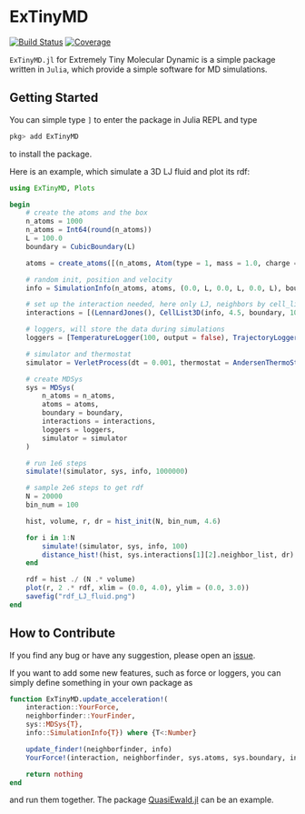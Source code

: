 # ExTinyMD

[![Build Status](https://github.com/ArrogantGao/ExTinyMD.jl/actions/workflows/CI.yml/badge.svg?branch=main)](https://github.com/ArrogantGao/ExTinyMD.jl/actions/workflows/CI.yml?query=branch%3Amain)
[![Coverage](https://codecov.io/gh/HPMolSim/ExTinyMD.jl/branch/main/graph/badge.svg)](https://codecov.io/gh/HPMolSim/ExTinyMD.jl)


`ExTinyMD.jl` for Extremely Tiny Molecular Dynamic is a simple package written in `Julia`, which provide a simple software for MD simulations.

## Getting Started

You can simple type `]` to enter the package in Julia REPL and type
```julia
pkg> add ExTinyMD
```
to install the package.

Here is an example, which simulate a 3D LJ fluid and plot its rdf:
```julia
using ExTinyMD, Plots

begin
    # create the atoms and the box
    n_atoms = 1000
    n_atoms = Int64(round(n_atoms))
    L = 100.0
    boundary = CubicBoundary(L)

    atoms = create_atoms([(n_atoms, Atom(type = 1, mass = 1.0, charge = 0.0))])

    # random init, position and velocity
    info = SimulationInfo(n_atoms, atoms, (0.0, L, 0.0, L, 0.0, L), boundary; min_r = 0.1, temp = 1.0)

    # set up the interaction needed, here only LJ, neighbors by cell_list
    interactions = [(LennardJones(), CellList3D(info, 4.5, boundary, 100))]

    # loggers, will store the data during simulations
    loggers = [TemperatureLogger(100, output = false), TrajectoryLogger(step = 1000, output = false)]

    # simulator and thermostat
    simulator = VerletProcess(dt = 0.001, thermostat = AndersenThermoStat(1.0, 0.05))

    # create MDSys
    sys = MDSys(
        n_atoms = n_atoms,
        atoms = atoms,
        boundary = boundary,
        interactions = interactions,
        loggers = loggers,
        simulator = simulator
    )

    # run 1e6 steps
    simulate!(simulator, sys, info, 1000000)

    # sample 2e6 steps to get rdf
    N = 20000
    bin_num = 100

    hist, volume, r, dr = hist_init(N, bin_num, 4.6)

    for i in 1:N
        simulate!(simulator, sys, info, 100)
        distance_hist!(hist, sys.interactions[1][2].neighbor_list, dr)
    end

    rdf = hist ./ (N .* volume)
    plot(r, 2 .* rdf, xlim = (0.0, 4.0), ylim = (0.0, 3.0))
    savefig("rdf_LJ_fluid.png")
end
```

## How to Contribute

If you find any bug or have any suggestion, please open an [issue](https://github.com/HPMolSim/ExTinyMD.jl/issues).

If you want to add some new features, such as force or loggers, you can simply define something in your own package as
```julia
function ExTinyMD.update_acceleration!(
    interaction::YourForce, 
    neighborfinder::YourFinder, 
    sys::MDSys{T}, 
    info::SimulationInfo{T}) where {T<:Number}

    update_finder!(neighborfinder, info)
    YourForce!(interaction, neighborfinder, sys.atoms, sys.boundary, info)

    return nothing
end
```
and run them together. The package [QuasiEwald.jl](https://github.com/HPMolSim/QuasiEwald.jl) can be an example.
